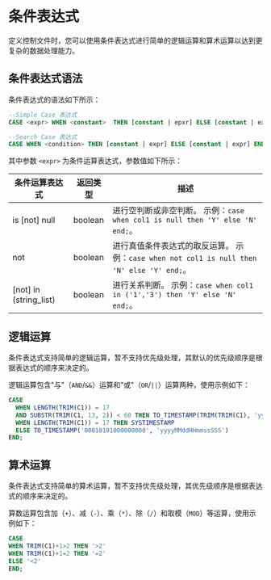 条件表达式 
==========================

定义控制文件时，您可以使用条件表达式进行简单的逻辑运算和算术运算以达到更复杂的数据处理能力。

条件表达式语法 
----------------------------

条件表达式的语法如下所示：

```sql
--Simple Case 表达式
CASE <expr> WHEN <constant>  THEN [constant | epxr] ELSE [constant | expr] END;

--Search Case 表达式
CASE WHEN <condition> THEN [constant | expr] ELSE [constant | expr] END;
```



其中参数 `<expr>` 为条件运算表达式，参数值如下所示：


|         条件运算表达式          |  返回类型   |                                           描述                                            |
|--------------------------|---------|-----------------------------------------------------------------------------------------|
| is [not] null          | boolean | 进行空判断或非空判断。 示例：`case when col1 is null then 'Y' else 'N' end;`。         |
| not <condition>        | boolean | 进行真值条件表达式的取反运算。 示例：`case when not col1 is null then 'N' else 'Y' end;`。 |
| [not] in (string_list) | boolean | 进行关系判断。 示例：`case when col1 in ('1','3') then 'Y' else 'N' end;`。        |



逻辑运算 
-------------------------

条件表达式支持简单的逻辑运算，暂不支持优先级处理，其默认的优先级顺序是根据表达式的顺序来决定的。

逻辑运算包含"与"（`AND`/`&&`）运算和"或"（`OR`/`||`）运算两种，使用示例如下：

```sql
CASE
  WHEN LENGTH(TRIM(C1)) = 17
  AND SUBSTR(TRIM(C1, 13, 2)) < 60 THEN TO_TIMESTAMP(TRIM(TRIM(C1), 'yyyyMMddHHmmssSSS'))
  WHEN LENGTH(TRIM(C1)) = 17 THEN SYSTIMESTAMP
  ELSE TO_TIMESTAMP('00010101000000000', 'yyyyMMddHHmmssSSS')
END;
```



算术运算 
-------------------------

条件表达式支持简单的算术运算，暂不支持优先级处理，其优先级顺序是根据表达式的顺序来决定的。

算数运算包含加（`+`）、减（`-`）、乘（`*`）、除（`/`）和取模（`MOD`）等运算，使用示例如下：

```sql
CASE 
WHEN TRIM(C1)+1>2 THEN '>2' 
WHEN TRIM(C1)+1=2 THEN '=2' 
ELSE '<2' 
END;
```



